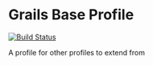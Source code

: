 # Grails Base Profile

[![Build Status](https://travis-ci.org/grails-profiles/base.svg?branch=master)](https://travis-ci.org/grails-profiles/base)

A profile for other profiles to extend from
